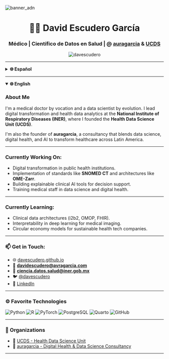 ![banner_adn](https://user-images.githubusercontent.com/91165870/174641907-d7ed026c-c3a1-4281-9461-f14b0addac6d.gif)

<h1 align="center">👨‍⚕️ David Escudero García</h1>
<h3 align="center">Médico | Científico de Datos en Salud |  @ <a href="https://github.com/auragarcia">auragarcia</a> & <a href="https://github.com/UCDS-INER">UCDS</a></h3>

<p align="center">
  <img src="https://komarev.com/ghpvc/?username=davescudero&label=Visitas%20al%20perfil&color=0e75b6&style=flat" alt="davescudero" />
</p>

---

<details>
  <summary><strong>🌐 Español</strong></summary>

### Sobre mí

Soy médico por vocación y científico de datos por evolución. Actualmente lidero la transformación digital y el análisis de datos en salud desde el **Instituto Nacional de Enfermedades Respiratorias (INER)**, donde fundé la **Unidad de Ciencia de Datos en Salud (UCDS)**.

Además, soy fundador de **auragarcia**, una consultora que integra ciencia de datos, salud digital e inteligencia artificial para transformar la atención médica en Latinoamérica.

---

### Actualmente trabajando en:

- Transformación digital en instituciones de salud pública.
- Implementación de estándares como **SNOMED CT** y arquitecturas como **OME-Zarr**.
- Desarrollo de herramientas de IA clínica explicable.
- Capacitación de personal médico en ciencia de datos y salud digital.

---

### Aprendiendo sobre:

- Arquitecturas de datos clínicos (i2b2, OMOP, FHIR).
- Interpretabilidad de modelos de aprendizaje profundo en imágenes médicas.
- Modelos de negocio basados en economía circular para salud digital.

---

### 📫 Contacto:

- 🌐 [davescudero.github.io](https://davescudero.github.io)
- 📧 **davidescudero@auragarcia.com**
- 📧 **ciencia.datos.salud@iner.gob.mx**
- 🐦 [@davescudero](https://twitter.com/davescudero)
- 💼 [LinkedIn](https://www.linkedin.com/in/davidescuderogarcia)

---

### ⚙️ Tecnologías favoritas

![Python](https://img.shields.io/badge/-Python-3776AB?style=for-the-badge&logo=python&logoColor=white)
![R](https://img.shields.io/badge/-R-276DC3?style=for-the-badge&logo=r&logoColor=white)
![PyTorch](https://img.shields.io/badge/-PyTorch-EE4C2C?style=for-the-badge&logo=pytorch&logoColor=white)
![PostgreSQL](https://img.shields.io/badge/-PostgreSQL-336791?style=for-the-badge&logo=postgresql&logoColor=white)
![Quarto](https://img.shields.io/badge/-Quarto-32A3E0?style=for-the-badge&logo=quarto&logoColor=white)
![GitHub](https://img.shields.io/badge/-GitHub-181717?style=for-the-badge&logo=github&logoColor=white)

---

### Organizaciones

- 🧬 [UCDS - Unidad de Ciencia de Datos en Salud](https://github.com/UCDS-INER)
- 🧠 [auragarcia - Consultora en Salud Digital y Ciencia de Datos](https://github.com/auragarcia)

---


</details>

---

<details open>
  <summary><strong>🌐 English</strong></summary>

### About Me

I'm a medical doctor by vocation and a data scientist by evolution. I lead digital transformation and health data analytics at the **National Institute of Respiratory Diseases (INER)**, where I founded the **Health Data Science Unit (UCDS)**.

I'm also the founder of **auragarcia**, a consultancy that blends data science, digital health, and AI to transform healthcare across Latin America.

---

### Currently Working On:

- Digital transformation in public health institutions.
- Implementation of standards like **SNOMED CT** and architectures like **OME-Zarr**.
- Building explainable clinical AI tools for decision support.
- Training medical staff in data science and digital health.

---

### Currently Learning:

- Clinical data architectures (i2b2, OMOP, FHIR).
- Interpretability in deep learning for medical imaging.
- Circular economy models for sustainable health tech companies.

---

### 📫 Get in Touch:

- 🌐 [davescudero.github.io](https://davescudero.github.io)
- 📧 **davidescudero@avragarcia.com**
- 📧 **ciencia.datos.salud@iner.gob.mx**
- 🐦 [@davescudero](https://twitter.com/davescudero)
- 💼 [LinkedIn](https://www.linkedin.com/in/davescudero)

---

### ⚙️ Favorite Technologies

![Python](https://img.shields.io/badge/-Python-3776AB?style=for-the-badge&logo=python&logoColor=white)
![R](https://img.shields.io/badge/-R-276DC3?style=for-the-badge&logo=r&logoColor=white)
![PyTorch](https://img.shields.io/badge/-PyTorch-EE4C2C?style=for-the-badge&logo=pytorch&logoColor=white)
![PostgreSQL](https://img.shields.io/badge/-PostgreSQL-336791?style=for-the-badge&logo=postgresql&logoColor=white)
![Quarto](https://img.shields.io/badge/-Quarto-32A3E0?style=for-the-badge&logo=quarto&logoColor=white)
![GitHub](https://img.shields.io/badge/-GitHub-181717?style=for-the-badge&logo=github&logoColor=white)

---

### 🤝 Organizations

- 🧬 [UCDS - Health Data Science Unit](https://github.com/UCDS-INER)
- 🧠 [auragarcia - Digital Health & Data Science Consultancy](https://github.com/auragarciamx)

---

</details>
